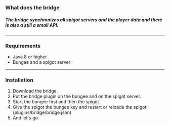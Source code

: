 
### What does the bridge
##### The bridge synchronizes all spigot servers and the player data and there is also a still a small API.
***
### Requirements
* Java 8 or higher
* Bungee and a spigot server
&nbsp;
***
### Installation
1. Download the bridge.
2. Put the bridge plugin on the bungee and on the spigot server.
3. Start the bungee first and then the spigot
4. Give the spigot the bungee key and restart or reloade the spigot (plugins/bridge/bridge.json)
5. And let's go
